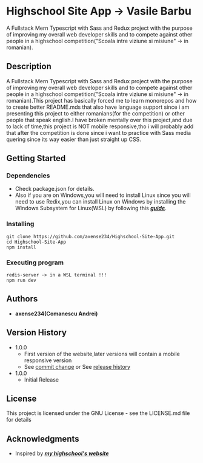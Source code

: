 # Highschool Site App -> Vasile Barbu

A Fullstack Mern Typescript with Sass and Redux project with the purpose of improving my overall web developer skills and to compete against other people in a highschool competition("Scoala intre viziune si misiune" -> in romanian).

## Description

A Fullstack Mern Typescript with Sass and Redux project with the purpose of improving my overall web developer skills and to compete against other people in a highschool competition("Scoala intre viziune si misiune" -> in romanian).This project has basically forced me to learn monorepos and how to create better README.mds that also have language support since i am presenting this project to either romanians(for the competition) or other people that speak english.I have broken mentally over this project,and due to lack of time,this project is NOT mobile responsive,tho i will probably add that after the competition is done since i want to practice with Sass media quering since its way easier than just straight up CSS.

## **Getting Started**

### Dependencies

- Check package.json for details.
- Also if you are on Windows,you will need to install Linux since you will need to use Redix,you can install Linux on Windows by installing the Windows Subsystem for Linux(WSL) by following this [**_guide_**](https://learn.microsoft.com/en-us/windows/wsl/install).

### Installing

```
git clone https://github.com/axense234/Highschool-Site-App.git
cd Highschool-Site-App
npm install
```

### Executing program

```
redis-server -> in a WSL terminal !!!
npm run dev
```

## **Authors**

- **axense234(Comanescu Andrei)**

## **Version History**

- 1.0.0
  - First version of the website,later versions will contain a mobile responsive version
  - See [commit change](https://github.com/axense234/Highschool-Site-App/commits/master) or See [release history](https://github.com/axense234/Highschool-Site-App/releases)
- 1.0.0
  - Initial Release

## **License**

This project is licensed under the GNU License - see the LICENSE.md file for details

## **Acknowledgments**

- Inspired by [**_my highschool's website_**](https://sites.google.com/ltibp.ro/licionbarbu/acasa?authuser=0)
